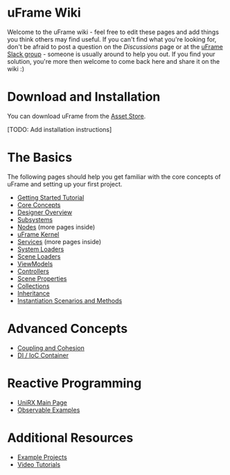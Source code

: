# uFrame Wiki

Welcome to the uFrame wiki - feel free to edit these pages and add things you think others may find useful. If you can't find what you're looking for, don't be afraid to post a question on the _Discussions_ page or at the [uFrame Slack group](https://invert.typeform.com/to/nLPX8o) - someone is usually around to help you out. If you find your solution, you're more then welcome to come back here and share it on the wiki :)

# Download and Installation

You can download uFrame from the [Asset Store](https://www.assetstore.unity3d.com/en/#!/content/14381).

[TODO: Add installation instructions]

# The Basics

The following pages should help you get familiar with the core concepts of uFrame and setting up your first project.

* [Getting Started Tutorial](getting-started-for-uframe-mvvm-16/tutorial-1.md)
* [Core Concepts](pages/core-concepts.md)
* [Designer Overview](pages/designer-overview.md)
* [Subsystems](pages/subsystems.md)
* [Nodes](pages/nodes.md) (more pages inside)
* [uFrame Kernel](pages/kernel.md)
* [Services](pages/services.md) (more pages inside)
* [System Loaders](pages/system-loaders.md)
* [Scene Loaders](pages/scene-loaders.md)
* [ViewModels](pages/viewmodel.md)
* [Controllers](pages/controller.md)
* [Scene Properties](pages/scene-properties.md)
* [Collections](pages/element-collections.md)
* [Inheritance](pages/inheritance.md)
* [Instantiation Scenarios and Methods](pages/instantiation-scenarios-and-methods.md)

# Advanced Concepts

* [Coupling and Cohesion](pages/coupling-and-cohesion.md)
* [DI / IoC Container](pages/di-ioc-container.md)

# Reactive Programming

* [UniRX Main Page](https://github.com/neuecc/UniRx)
* [Observable Examples](pages/observable-examples.md)

# Additional Resources

* [Example Projects](pages/example-projects.md)
* [Video Tutorials](pages/video-tutorials.md)
